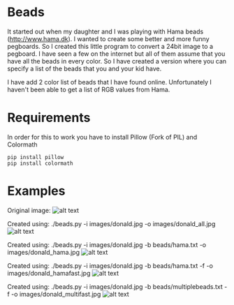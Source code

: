 # Beads

It started out when my daughter and I was playing with Hama beads (http://www.hama.dk). I wanted to create some better and more funny pegboards. So I created this little program to convert a 24bit image to a pegboard. I have seen a few on the internet but all of them assume that you have all the beads in every color. So I have created a version where you can specify a list of the beads that you and your kid have.

I have add 2 color list of beads that I have found online. Unfortunately I haven't been able to get a list of RGB values from Hama.

# Requirements

In order for this to work you have to install Pillow (Fork of PIL) and Colormath

```
pip install pillow
pip install colormath
```

# Examples

Original image:
![alt text][orig]

Created using: ./beads.py -i images/donald.jpg -o images/donald_all.jpg
![alt text][orig]

Created using: ./beads.py -i images/donald.jpg -b beads/hama.txt -o images/donald_hama.jpg
![alt text][hama]

Created using: ./beads.py -i images/donald.jpg -b beads/hama.txt -f -o images/donald_hamafast.jpg
![alt text][hamafast]

Created using: ./beads.py -i images/donald.jpg -b beads/multiplebeads.txt -f -o images/donald_multifast.jpg
![alt text][hamafast]

[orig]: images/donald.jpg "Original image"
[all]: images/donald_all.jpg "Converted image using all colors"
[hama]: images/donald_hama.jpg "Converted image using hama colors"
[hamafast]: images/donald_hamafast.jpg "Converted image using hama colors with fast color match"
[multi]: images/donald_multifast.jpg "Converted image using multiple colors with fast color match"
